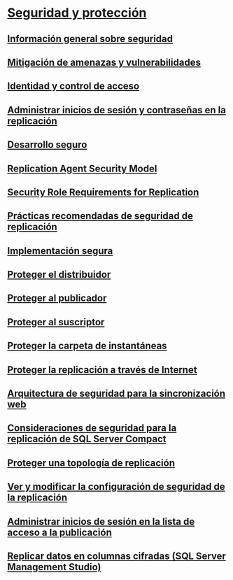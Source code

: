 # [Seguridad y protección](security-and-protection-replication.md)
## [Información general sobre seguridad](security-overview-replication.md)
## [Mitigación de amenazas y vulnerabilidades](threat-and-vulnerability-mitigation-replication.md)
## [Identidad y control de acceso](identity-and-access-control-replication.md)
## [Administrar inicios de sesión y contraseñas en la replicación](manage-logins-and-passwords-in-replication.md)
## [Desarrollo seguro](secure-development-replication.md)
## [Replication Agent Security Model](replication-agent-security-model.md)
## [Security Role Requirements for Replication](security-role-requirements-for-replication.md)
## [Prácticas recomendadas de seguridad de replicación](replication-security-best-practices.md)
## [Implementación segura](secure-deployment-replication.md)
## [Proteger el distribuidor](secure-the-distributor.md)
## [Proteger al publicador](secure-the-publisher.md)
## [Proteger al suscriptor](secure-the-subscriber.md)
## [Proteger la carpeta de instantáneas](secure-the-snapshot-folder.md)
## [Proteger la replicación a través de Internet](securing-replication-over-the-internet.md)
## [Arquitectura de seguridad para la sincronización web](security-architecture-for-web-synchronization.md)
## [Consideraciones de seguridad para la replicación de SQL Server Compact](security-considerations-for-sql-server-compact-replication.md)
## [Proteger una topología de replicación](secure-a-replication-topology.md)
## [Ver y modificar la configuración de seguridad de la replicación](view-and-modify-replication-security-settings.md)
## [Administrar inicios de sesión en la lista de acceso a la publicación](manage-logins-in-the-publication-access-list.md)
## [Replicar datos en columnas cifradas (SQL Server Management Studio)](replicate-data-in-encrypted-columns-sql-server-management-studio.md)
